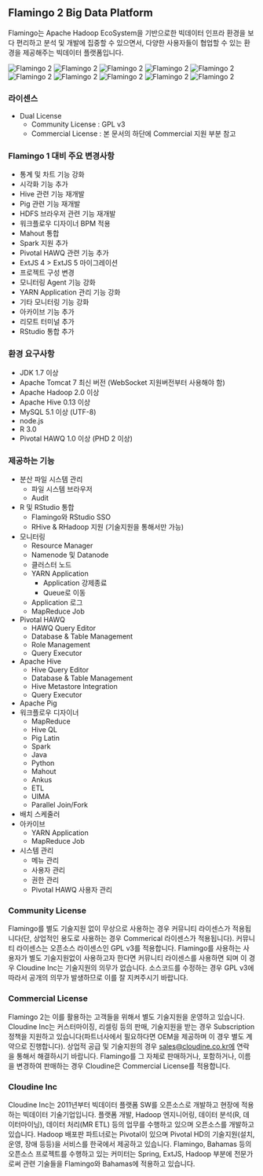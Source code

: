 ## Flamingo 2 Big Data Platform

Flamingo는 Apache Hadoop EcoSystem을 기반으로한 빅데이터 인프라 환경을 보다 편리하고 분석 및 개발에 집중할 수 있으면서, 다양한 사용자들이 협업할 수 있는 환경을 제공해주는 빅데이터 플랫폼입니다.

![Flamingo 2](images/1.png)
![Flamingo 2](images/2.png)
![Flamingo 2](images/3.png)
![Flamingo 2](images/4.png)
![Flamingo 2](images/5.png)
![Flamingo 2](images/6.png)
![Flamingo 2](images/7.png)
![Flamingo 2](images/8.png)
![Flamingo 2](images/9.png)
![Flamingo 2](images/10.png)

### 라이센스

* Dual License
  * Community License : GPL v3
  * Commercial License : 본 문서의 하단에 Commercial 지원 부분 참고

### Flamingo 1 대비 주요 변경사항

* 통계 및 차트 기능 강화
* 시각화 기능 추가
* Hive 관련 기능 재개발
* Pig 관련 기능 재개발
* HDFS 브라우저 관련 기능 재개발
* 워크플로우 디자이너 BPM 적용
* Mahout 통합
* Spark 지원 추가
* Pivotal HAWQ 관련 기능 추가
* ExtJS 4 > ExtJS 5 마이그레이션
* 프로젝트 구성 변경
* 모니터링 Agent 기능 강화
* YARN Application 관리 기능 강화
* 기타 모니터링 기능 강화
* 아카이브 기능 추가
* 리모트 터미널 추가
* RStudio 통합 추가

### 환경 요구사항

* JDK 1.7 이상
* Apache Tomcat 7 최신 버전 (WebSocket 지원버전부터 사용해야 함)
* Apache Hadoop 2.0 이상
* Apache Hive 0.13 이상
* MySQL 5.1 이상 (UTF-8)
* node.js
* R 3.0
* Pivotal HAWQ 1.0 이상 (PHD 2 이상)

### 제공하는 기능

* 분산 파일 시스템 관리
  * 파일 시스템 브라우저
  * Audit
* R 및 RStudio 통합
  * Flamingo와 RStudio SSO
  * RHive & RHadoop 지원 (기술지원을 통해서만 가능)
* 모니터링
  * Resource Manager
  * Namenode 및 Datanode
  * 클러스터 노드
  * YARN Application
    * Application 강제종료
    *  Queue로 이동
  * Application 로그
  * MapReduce Job
* Pivotal HAWQ
  * HAWQ Query Editor
  * Database & Table Management
  * Role Management
  * Query Executor
* Apache Hive
  * Hive Query Editor
  * Database & Table Management
  * Hive Metastore Integration
  * Query Executor
* Apache Pig
* 워크플로우 디자이너
  * MapReduce
  * Hive QL
  * Pig Latin
  * Spark
  * Java
  * Python
  * Mahout
  * Ankus
  * ETL
  * UIMA
  * Parallel Join/Fork
* 배치 스케줄러
* 아카이브
  * YARN Application
  * MapReduce Job
* 시스템 관리
  * 메뉴 관리
  * 사용자 관리
  * 권한 관리
  * Pivotal HAWQ 사용자 관리

### Community License

Flamingo를 별도 기술지원 없이 무상으로 사용하는 경우 커뮤니티 라이센스가 적용됩니다(단, 상업적인 용도로 사용하는 경우 Commerical 라이센스가 적용됩니다). 커뮤니티 라이센스는 오픈소스 라이센스인 GPL v3를 적용합니다. Flamingo를 사용하는 사용자가 별도 기술지원없이 사용하고자 한다면 커뮤니티 라이센스를 사용하면 되며 이 경우 Cloudine Inc는 기술지원의 의무가 없습니다. 소스코드를 수정하는 경우 GPL v3에 따라서 공개의 의무가 발생하므로 이를 잘 지켜주시기 바랍니다.

### Commercial License
 
Flamingo 2는 이를 활용하는 고객들을 위해서 별도 기술지원을 운영하고 있습니다.
Cloudine Inc는 커스터마이징, 리셀링 등의 판매, 기술지원을 받는 경우
Subscription 정책을 지원하고 있습니다(파트너사에서 필요하다면 OEM을 제공하며 이 경우 별도 계약으로 진행합니다). 
상업적 공급 및 기술지원의 경우 sales@cloudine.co.kr에 연락을 통해서 해결하시기 바랍니다.
Flamingo를 그 자체로 판매하거나, 포함하거나, 이름을 변경하여 판매하는 경우 Cloudine은 Commercial License를 적용합니다.

### Cloudine Inc

Cloudine Inc는 2011년부터 빅데이터 플랫폼 SW를 오픈소스로 개발하고 현장에 적용하는 빅데이터 기술기업입니다.
플랫폼 개발, Hadoop 엔지니어링, 데이터 분석(R, 데이터마이닝), 데이터 처리(MR ETL) 등의 업무를 수행하고 있으며 오픈소스를 개발하고 있습니다.
Hadoop 배포판 파트너로는 Pivotal이 있으며 Pivotal HD의 기술지원(설치, 운영, 장애 등등)을 서비스를 한국에서 제공하고 있습니다.
Flamingo, Bahamas 등의 오픈소스 프로젝트를 수행하고 있는 커미터는 Spring, ExtJS, Hadoop 부분에 전문가로써 관련 기술들을 Flamingo와 Bahamas에 적용하고 있습니다.
